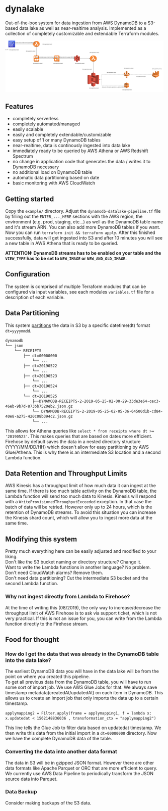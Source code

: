 # dynalake

Out-of-the-box system for data ingestion from AWS DynamoDB
to a S3-based data lake as well as near-realtime analysis.
Implemented as a collection of completely customizable and extendable Terraform modules.

![architecture overview](architecture.svg)

## Features
- completely serverless
- completely automated/managed
- easily scalable
- easily and completely extendable/customizable
- easy setup of 1 or many DynamoDB tables
- near-realtime, data is continously ingested into data lake
- immediately ready to be queried by AWS Athena or AWS Redshift Spectrum
- no change in application code that generates the data / writes it to DynamoDB necessary
- no additional load on DynamoDB table
- automatic data partitioning based on date
- basic monitoring with AWS CloudWatch

## Getting started

Copy the `example/` directory. Adjust the `dynamodb-datalake-pipeline.tf` file by filling out the `ENTER_..._HERE` sections with the AWS region, the environment (e.g. prod, staging, etc...) as well as the DynamoDB table name and it's stream ARN. You can also add more DynamoDB tables if you want.  
Now you can run `terraform init && terraform apply`. After this finished successfully, data will get ingested into S3 and after 10 minutes you will see a new table in AWS Athena that is ready to be queried.
  
**ATTENTION: DynamoDB streams has to be enabled on your table and the `VIEW_TYPE` has to be set to `NEW_IMAGE` or `NEW_AND_OLD_IMAGE`.**

## Configuration
The system is comprised of multiple Terraform modules that can be configured via input variables, see each modules `variables.tf` file for a description of each variable.

## Data Partitioning
This system [partitions](https://docs.aws.amazon.com/athena/latest/ug/partitions.html) the data in S3 by a specific datetime(dt) format `dt=yyyymmdd`.

```
dynamodb
└── json
    └── RECEIPTS
        ├── dt=00000000
            └── ...
        ├── dt=20190522
            └── ...
        ├── dt=20190523
            └── ...
        ├── dt=20190524
            └── ...
        └── dt=20190525
            ├──DYNAMODB-RECEIPTS-2-2019-05-25-02-00-29-33de3e64-cec3-46eb-9b7d-873bb7520eb2.json.gz
            └── DYNAMODB-RECEIPTS-2-2019-05-25-02-05-36-64500d1b-cd84-40e8-a275-420c08b394c2.json.gz
            └── ...

```

This allows for Athena queries like `select * from receipts where dt >= '20190523'`. This makes queries that are based on dates more efficient.  
Firehose by default saves the data in a nested directory structure (YYYY/MM/DD/HH) which doesn't allow for easy partitioning by AWS Glue/Athena. This is why there is an intermediate S3 location and a second Lambda function.

## Data Retention and Throughput Limits
AWS Kinesis has a throughput limit of how much data it can ingest at the same time. If there is too much table activity on the DynamoDB table, the Lambda function will send too much data to Kinesis. Kinesis will respond with a `WriteProvisionedThroughputExceeded` exception. In that case the batch of data will be retried. However only up to 24 hours, which is the retention of DynamoDB streams. To avoid this situation you can increase the Kinesis shard count, which will allow you to ingest more data at the same time.

## Modifying this system
Pretty much everything here can be easily adjusted and modified to your liking.  
Don't like the S3 bucket naming or directory structure? Change it.  
Want to write the Lambda functions in another language? No problem.  
Don't need CloudWatch alarms? Remove them.  
Don't need data partitioning? Cut the intermediate S3 bucket and the second Lambda function.

### Why not ingest directly from Lambda to Firehose?
At the time of writing this (08/2019), the only way to increase/decrease the throughput limit of AWS Firehose is to ask via support ticket, which is not very practical. If this is not an issue for you, you can write from the Lambda function directly to the Firehose stream.

## Food for thought
### How do I get the data that was already in the DynamoDB table into the data lake?
The earliest DynamoDB data you will have in the data lake will be from the point on where you created this pipeline.  
To get all previous data from the DynamoDB table, you will have to run some sort of import job. We use AWS Glue Jobs for that.
We always save timestamp metadata(createdAt/updatedAt) on each item in DynamoDB. This allows us to create an import job that only imports the data up to a certain timestamp.

```
applymapping2 = Filter.apply(frame = applymapping1, f = lambda x: x.updatedat < 1562148836036 , transformation_ctx = "applymapping2")
```

This line tells the Glue Job to filter data based on updatedat timestamp. We then write this data from the initial import in a `dt=00000000` directory. Now we have the complete DynamoDB data of the table.

### Converting the data into another data format
The data in S3 will be in gzipped JSON format. However there are other data formats like Apache Parquet or ORC that are more efficient to query.  
We currently use AWS Data Pipeline to periodically transform the JSON source data into Parquet.

### Data Backup

Consider making backups of the S3 data.
